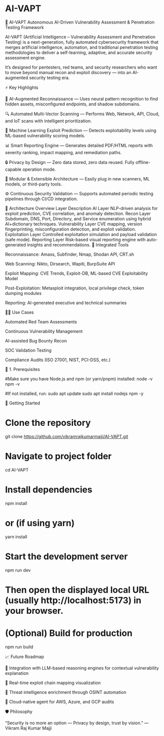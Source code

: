 # AI-VAPT
🧠 AI-VAPT
Autonomous AI-Driven Vulnerability Assessment & Penetration Testing Framework

AI-VAPT (Artificial Intelligence – Vulnerability Assessment and Penetration Testing) is a next-generation, fully automated cybersecurity framework that merges artificial intelligence, automation, and traditional penetration testing methodologies to deliver a self-learning, adaptive, and accurate security assessment engine.

It’s designed for pentesters, red teams, and security researchers who want to move beyond manual recon and exploit discovery — into an AI-augmented security testing era.

⚡ Key Highlights

🤖 AI-Augmented Reconnaissance — Uses neural pattern recognition to find hidden assets, misconfigured endpoints, and shadow subdomains.

🔍 Automated Multi-Vector Scanning — Performs Web, Network, API, Cloud, and IoT scans with intelligent prioritization.

🔬 Machine Learning Exploit Prediction — Detects exploitability levels using ML-based vulnerability scoring models.

📊 Smart Reporting Engine — Generates detailed PDF/HTML reports with severity ranking, impact mapping, and remediation paths.

🔒 Privacy by Design — Zero data stored, zero data reused. Fully offline-capable operation mode.

🧩 Modular & Extensible Architecture — Easily plug in new scanners, ML models, or third-party tools.

⚙️ Continuous Security Validation — Supports automated periodic testing pipelines through CI/CD integration.

🧠 Architecture Overview
Layer	Description
AI Layer	NLP-driven analysis for exploit prediction, CVE correlation, and anomaly detection.
Recon Layer	Subdomain, DNS, Port, Directory, and Service enumeration using hybrid AI+dictionary techniques.
Vulnerability Layer	CVE mapping, version fingerprinting, misconfiguration detection, and exploit validation.
Exploitation Layer	Controlled exploitation simulation and payload validation (safe mode).
Reporting Layer	Risk-based visual reporting engine with auto-generated insights and recommendations.
🧰 Integrated Tools

Reconnaissance: Amass, Subfinder, Nmap, Shodan API, CRT.sh

Web Scanning: Nikto, Dirsearch, Wapiti, BurpSuite API

Exploit Mapping: CVE Trends, Exploit-DB, ML-based CVE Exploitability Model

Post-Exploitation: Metasploit integration, local privilege check, token dumping modules

Reporting: AI-generated executive and technical summaries

🧑‍💻 Use Cases

Automated Red Team Assessments

Continuous Vulnerability Management

AI-assisted Bug Bounty Recon

SOC Validation Testing

Compliance Audits (ISO 27001, NIST, PCI-DSS, etc.)

🧩 1. Prerequisites

#Make sure you have Node.js and npm (or yarn/pnpm) installed:
node -v
npm -v


#If not installed, run:
sudo apt update
sudo apt install nodejs npm -y

🚀 Getting Started
# Clone the repository
git clone https://github.com/vikramrajkumarmajji/AI-VAPT.git

# Navigate to project folder
cd AI-VAPT

# Install dependencies
npm install

# or (if using yarn)
yarn install

# Start the development server
npm run dev


# Then open the displayed local URL (usually http://localhost:5173) in your browser.

# (Optional) Build for production
npm run build

📈 Future Roadmap

🔹 Integration with LLM-based reasoning engines for contextual vulnerability explanation

🔹 Real-time exploit chain mapping visualization

🔹 Threat intelligence enrichment through OSINT automation

🔹 Cloud-native agent for AWS, Azure, and GCP audits

🛡️ Philosophy

“Security is no more an option — Privacy by design, trust by vision.”
— Vikram Raj Kumar Majji
